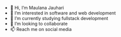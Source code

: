 - 👋 Hi, I’m Maulana Jauhari 
- 👀 I’m interested in software and web development
- 🌱 I’m currently studying fullstack development
- 💞️ I’m looking to collaborate 
- 📫 Reach me on social media 

<!---
harry4real/harry4real is a ✨ special ✨ repository because its `README.md` (this file) appears on your GitHub profile.
You can click the Preview link to take a look at your changes.
--->
